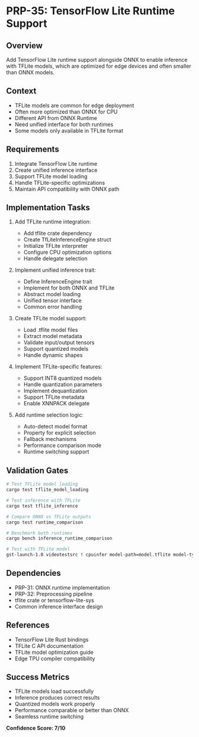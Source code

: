 # PRP-35: TensorFlow Lite Runtime Support

## Overview
Add TensorFlow Lite runtime support alongside ONNX to enable inference with TFLite models, which are optimized for edge devices and often smaller than ONNX models.

## Context
- TFLite models are common for edge deployment
- Often more optimized than ONNX for CPU
- Different API from ONNX Runtime
- Need unified interface for both runtimes
- Some models only available in TFLite format

## Requirements
1. Integrate TensorFlow Lite runtime
2. Create unified inference interface
3. Support TFLite model loading
4. Handle TFLite-specific optimizations
5. Maintain API compatibility with ONNX path

## Implementation Tasks
1. Add TFLite runtime integration:
   - Add tflite crate dependency
   - Create TfLiteInferenceEngine struct
   - Initialize TFLite interpreter
   - Configure CPU optimization options
   - Handle delegate selection

2. Implement unified inference trait:
   - Define InferenceEngine trait
   - Implement for both ONNX and TFLite
   - Abstract model loading
   - Unified tensor interface
   - Common error handling

3. Create TFLite model support:
   - Load .tflite model files
   - Extract model metadata
   - Validate input/output tensors
   - Support quantized models
   - Handle dynamic shapes

4. Implement TFLite-specific features:
   - Support INT8 quantized models
   - Handle quantization parameters
   - Implement dequantization
   - Support TFLite metadata
   - Enable XNNPACK delegate

5. Add runtime selection logic:
   - Auto-detect model format
   - Property for explicit selection
   - Fallback mechanisms
   - Performance comparison mode
   - Runtime switching support

## Validation Gates
```bash
# Test TFLite model loading
cargo test tflite_model_loading

# Test inference with TFLite
cargo test tflite_inference

# Compare ONNX vs TFLite outputs
cargo test runtime_comparison

# Benchmark both runtimes
cargo bench inference_runtime_comparison

# Test with TFLite model
gst-launch-1.0 videotestsrc ! cpuinfer model-path=model.tflite model-type=tflite ! fakesink
```

## Dependencies
- PRP-31: ONNX runtime implementation
- PRP-32: Preprocessing pipeline
- tflite crate or tensorflow-lite-sys
- Common inference interface design

## References
- TensorFlow Lite Rust bindings
- TFLite C API documentation
- TFLite model optimization guide
- Edge TPU compiler compatibility

## Success Metrics
- TFLite models load successfully
- Inference produces correct results
- Quantized models work properly
- Performance comparable or better than ONNX
- Seamless runtime switching

**Confidence Score: 7/10**